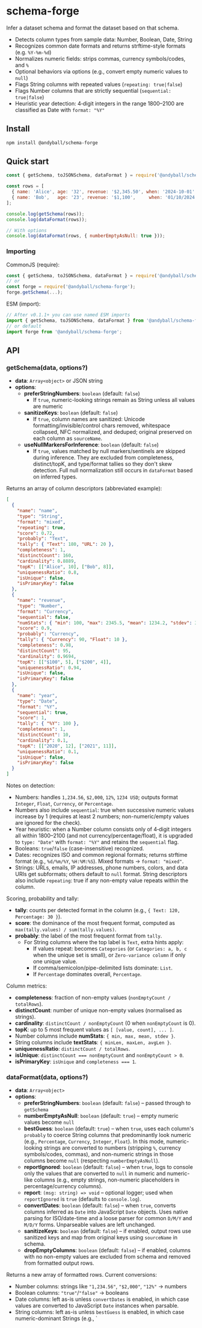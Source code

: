 # schema-forge

Infer a dataset schema and format the dataset based on that schema.

- Detects column types from sample data: Number, Boolean, Date, String
- Recognizes common date formats and returns strftime-style formats (e.g. `%Y-%m-%d`)
- Normalizes numeric fields: strips commas, currency symbols/codes, and `%`
- Optional behaviors via options (e.g., convert empty numeric values to `null`)
 - Flags String columns with repeated values (`repeating: true|false`)
 - Flags Number columns that are strictly sequential (`sequential: true|false`)
 - Heuristic year detection: 4‑digit integers in the range 1800–2100 are classified as Date with `format: "%Y"`

## Install

```bash
npm install @andyball/schema-forge
```

## Quick start

```js
const { getSchema, toJSONSchema, dataFormat } = require('@andyball/schema-forge');

const rows = [
  { name: 'Alice', age: '32', revenue: '$2,345.50', when: '2024-10-01' },
  { name: 'Bob',   age: '23', revenue: '$1,100',     when: '01/10/2024' }
];

console.log(getSchema(rows));
console.log(dataFormat(rows));

// With options
console.log(dataFormat(rows, { numberEmptyAsNull: true }));
```

### Importing

CommonJS (require):

```js
const { getSchema, toJSONSchema, dataFormat } = require('@andyball/schema-forge');
// or
const forge = require('@andyball/schema-forge');
forge.getSchema(...);
```

ESM (import):

```js
// After v0.1.1+ you can use named ESM imports
import { getSchema, toJSONSchema, dataFormat } from '@andyball/schema-forge';
// or default
import forge from '@andyball/schema-forge';
```

## API

### getSchema(data, options?)

- **data**: `Array<object>` or JSON string
- **options**:
  - **preferStringNumbers**: `boolean` (default: `false`)
    - If `true`, numeric-looking strings remain as String unless all values are numeric
  - **sanitizeKeys**: `boolean` (default: `false`)
    - If `true`, column names are sanitized: Unicode formatting/invisible/control chars removed, whitespace collapsed, NFC normalized, and deduped; original preserved on each column as `sourceName`.
  - **useNullMarkersForInference**: `boolean` (default: `false`)
    - If `true`, values matched by null markers/sentinels are skipped during inference. They are excluded from completeness, distinct/topK, and type/format tallies so they don't skew detection. Full null normalization still occurs in `dataFormat` based on inferred types.

Returns an array of column descriptors (abbreviated example):

```json
[
  {
    "name": "name",
    "type": "String",
    "format": "mixed",
    "repeating": true,
    "score": 0.72,
    "probably": "Text",
    "tally": { "Text": 180, "URL": 20 },
    "completeness": 1,
    "distinctCount": 160,
    "cardinality": 0.8889,
    "topK": [["Alice", 10], ["Bob", 8]],
    "uniquenessRatio": 0.8,
    "isUnique": false,
    "isPrimaryKey": false
  },
  {
    "name": "revenue",
    "type": "Number",
    "format": "Currency",
    "sequential": false,
    "numStats": { "min": 100, "max": 2345.5, "mean": 1234.2, "stdev": 345.1 },
    "score": 0.9,
    "probably": "Currency",
    "tally": { "Currency": 90, "Float": 10 },
    "completeness": 0.98,
    "distinctCount": 95,
    "cardinality": 0.9694,
    "topK": [["$100", 5], ["$200", 4]],
    "uniquenessRatio": 0.94,
    "isUnique": false,
    "isPrimaryKey": false
  },
  {
    "name": "year",
    "type": "Date",
    "format": "%Y",
    "sequential": true,
    "score": 1,
    "tally": { "%Y": 100 },
    "completeness": 1,
    "distinctCount": 10,
    "cardinality": 0.1,
    "topK": [["2020", 12], ["2021", 11]],
    "uniquenessRatio": 0.1,
    "isUnique": false,
    "isPrimaryKey": false
  }
]
```

Notes on detection:
- Numbers: handles `1,234.56`, `$2,000`, `12%`, `1234 USD`; outputs format `Integer`, `Float`, `Currency`, or `Percentage`.
- Numbers also include `sequential`: true when successive numeric values increase by 1 (requires at least 2 numbers; non-numeric/empty values are ignored for the check).
- Year heuristic: when a Number column consists only of 4‑digit integers all within 1800–2100 (and not currency/percentage/float), it is upgraded to `type: "Date"` with `format: "%Y"` and retains the `sequential` flag.
- Booleans: `true`/`false` (case-insensitive) recognized.
- Dates: recognizes ISO and common regional formats; returns strftime format (e.g., `%d/%m/%Y`, `%H:%M:%S`). Mixed formats → `format: "mixed"`.
- Strings: URLs, emails, IP addresses, phone numbers, colors, and data URIs get subformats; others default to `null` format. String descriptors also include `repeating`: true if any non-empty value repeats within the column.

Scoring, probability and tally:
- **tally**: counts per detected format in the column (e.g., `{ Text: 120, Percentage: 30 }`).
- **score**: the dominance of the most frequent format, computed as `max(tally.values) / sum(tally.values)`.
- **probably**: the label of the most frequent format from `tally`.
  - For String columns where the top label is `Text`, extra hints apply:
    - If values repeat: becomes `Categories` (or `Categories: a, b, c` when the unique set is small), or `Zero-variance column` if only one unique value.
    - If comma/semicolon/pipe-delimited lists dominate: `List`.
    - If `Percentage` dominates overall, `Percentage`.

Column metrics:
- **completeness**: fraction of non-empty values (`nonEmptyCount / totalRows`).
- **distinctCount**: number of unique non-empty values (normalised as strings).
- **cardinality**: `distinctCount / nonEmptyCount` (0 when `nonEmptyCount` is 0).
- **topK**: up to 5 most frequent values as `[ [value, count], ... ]`.
- Number columns include **numStats**: `{ min, max, mean, stdev }`.
- String columns include **textStats**: `{ minLen, maxLen, avgLen }`.
 - **uniquenessRatio**: `distinctCount / totalRows`.
 - **isUnique**: `distinctCount === nonEmptyCount` and `nonEmptyCount > 0`.
 - **isPrimaryKey**: `isUnique` and `completeness === 1`.

### dataFormat(data, options?)

- **data**: `Array<object>`
- **options**:
  - **preferStringNumbers**: `boolean` (default: `false`) – passed through to `getSchema`
  - **numberEmptyAsNull**: `boolean` (default: `true`) – empty numeric values become `null`
  - **bestGuess**: `boolean` (default: `true`) – when `true`, uses each column's `probably` to coerce String columns that predominantly look numeric (e.g., `Percentage`, `Currency`, `Integer`, `Float`). In this mode, numeric-looking strings are converted to numbers (stripping `%`, currency symbols/codes, commas), and non-numeric strings in those columns become `null` (respecting `numberEmptyAsNull`).
  - **reportIgnored**: `boolean` (default: `false`) – when `true`, logs to console only the values that are converted to `null` in numeric and numeric-like columns (e.g., empty strings, non-numeric placeholders in percentage/currency columns).
  - **report**: `(msg: string) => void` – optional logger; used when `reportIgnored` is `true` (defaults to `console.log`).
  - **convertDates**: `boolean` (default: `false`) – when `true`, converts columns inferred as `Date` into JavaScript `Date` objects. Uses native parsing for ISO/date-time and a loose parser for common `D/M/Y` and `M/D/Y` forms. Unparseable values are left unchanged.
  - **sanitizeKeys**: `boolean` (default: `false`) – if enabled, output rows use sanitized keys and map from original keys using `sourceName` in schema.
  - **dropEmptyColumns**: `boolean` (default: `false`) – if enabled, columns with no non-empty values are excluded from schema and removed from formatted output rows.

Returns a new array of formatted rows. Current conversions:
- Number columns: strings like `"1,234.56"`, `"$2,000"`, `"12%"` → numbers
- Boolean columns: `"true"`/`"false"` → booleans
- Date columns: left as-is unless `convertDates` is enabled, in which case values are converted to JavaScript `Date` instances when parsable.
- String columns: left as-is unless `bestGuess` is enabled, in which case numeric-dominant Strings (e.g., `